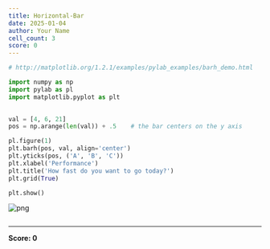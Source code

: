 ```yaml
---
title: Horizontal-Bar
date: 2025-01-04
author: Your Name
cell_count: 3
score: 0
---
```


```python
# http://matplotlib.org/1.2.1/examples/pylab_examples/barh_demo.html
```


```python
import numpy as np
import pylab as pl
import matplotlib.pyplot as plt
 

val = [4, 6, 21]
pos = np.arange(len(val)) + .5    # the bar centers on the y axis

pl.figure(1)
plt.barh(pos, val, align='center')
plt.yticks(pos, ('A', 'B', 'C'))
plt.xlabel('Performance')
plt.title('How fast do you want to go today?')
plt.grid(True)

plt.show()
```


    
![png](/mlnotes/images/horizontal-bar_1_0.png)
    



```python

```


---
**Score: 0**